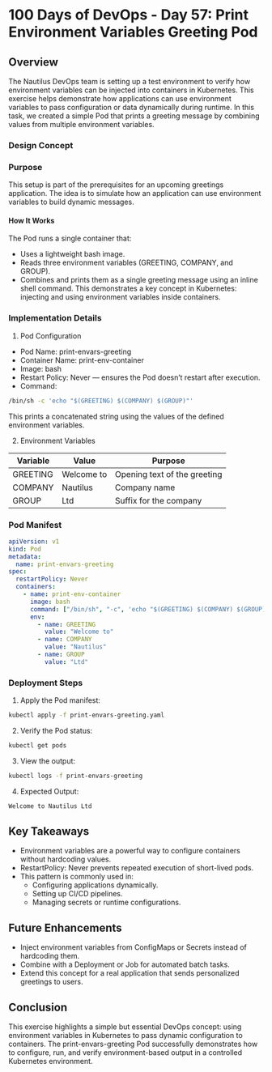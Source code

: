 # 100 Days of DevOps - Day 57: Print Environment Variables Greeting Pod

## Overview
The Nautilus DevOps team is setting up a test environment to verify how environment variables can be injected into containers in Kubernetes.
This exercise helps demonstrate how applications can use environment variables to pass configuration or data dynamically during runtime.
In this task, we created a simple Pod that prints a greeting message by combining values from multiple environment variables.

### Design Concept
### Purpose
This setup is part of the prerequisites for an upcoming greetings application.
The idea is to simulate how an application can use environment variables to build dynamic messages.

#### How It Works
The Pod runs a single container that:
  - Uses a lightweight bash image.
  - Reads three environment variables (GREETING, COMPANY, and GROUP).
  - Combines and prints them as a single greeting message using an inline shell command.
This demonstrates a key concept in Kubernetes: injecting and using environment variables inside containers.

### Implementation Details
1. Pod Configuration
 - Pod Name: print-envars-greeting
 - Container Name: print-env-container
 - Image: bash
 - Restart Policy: Never — ensures the Pod doesn’t restart after execution.
 - Command:
```bash
/bin/sh -c 'echo "$(GREETING) $(COMPANY) $(GROUP)"'
```
This prints a concatenated string using the values of the defined environment variables.

2. Environment Variables
   
| Variable | Value      | Purpose                      |
| -------- | ---------- | ---------------------------- |
| GREETING | Welcome to | Opening text of the greeting |
| COMPANY  | Nautilus   | Company name                 |
| GROUP    | Ltd        | Suffix for the company       |

### Pod Manifest
```yaml
apiVersion: v1
kind: Pod
metadata:
  name: print-envars-greeting
spec:
  restartPolicy: Never
  containers:
    - name: print-env-container
      image: bash
      command: ["/bin/sh", "-c", 'echo "$(GREETING) $(COMPANY) $(GROUP)"']
      env:
        - name: GREETING
          value: "Welcome to"
        - name: COMPANY
          value: "Nautilus"
        - name: GROUP
          value: "Ltd"
```

### Deployment Steps
1. Apply the Pod manifest:
```bash
kubectl apply -f print-envars-greeting.yaml
```
2. Verify the Pod status:
```bash
kubectl get pods
```
3. View the output:
```bash
kubectl logs -f print-envars-greeting
```
4. Expected Output:
```css
Welcome to Nautilus Ltd
```



## Key Takeaways
- Environment variables are a powerful way to configure containers without hardcoding values.
- RestartPolicy: Never prevents repeated execution of short-lived pods.
- This pattern is commonly used in:
    - Configuring applications dynamically.
    - Setting up CI/CD pipelines.
    - Managing secrets or runtime configurations.

## Future Enhancements
  - Inject environment variables from ConfigMaps or Secrets instead of hardcoding them.
  - Combine with a Deployment or Job for automated batch tasks.
  - Extend this concept for a real application that sends personalized greetings to users.

## Conclusion
This exercise highlights a simple but essential DevOps concept: using environment variables in Kubernetes to pass dynamic configuration to containers.
The print-envars-greeting Pod successfully demonstrates how to configure, run, and verify environment-based output in a controlled Kubernetes environment.

